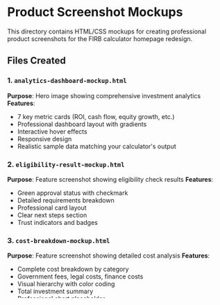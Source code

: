 # Product Screenshot Mockups

This directory contains HTML/CSS mockups for creating professional product screenshots for the FIRB calculator homepage redesign.

## Files Created

### 1. `analytics-dashboard-mockup.html`
**Purpose**: Hero image showing comprehensive investment analytics
**Features**:
- 7 key metric cards (ROI, cash flow, equity growth, etc.)
- Professional dashboard layout with gradients
- Interactive hover effects
- Responsive design
- Realistic sample data matching your calculator's output

### 2. `eligibility-result-mockup.html`
**Purpose**: Feature screenshot showing eligibility check results
**Features**:
- Green approval status with checkmark
- Detailed requirements breakdown
- Professional card layout
- Clear next steps section
- Trust indicators and badges

### 3. `cost-breakdown-mockup.html`
**Purpose**: Feature screenshot showing detailed cost analysis
**Features**:
- Complete cost breakdown by category
- Government fees, legal costs, finance costs
- Visual hierarchy with color coding
- Total investment summary
- Professional chart placeholder

### 4. `calculator-interface-mockup.html`
**Purpose**: Feature screenshot showing the calculator form
**Features**:
- Multi-step form interface
- Realistic sample data filled in
- Progress indicator
- Quick estimate section
- Professional form styling

## How to Use These Mockups

### Step 1: Open in Browser
1. Open any of the HTML files in your web browser
2. The mockups are fully responsive and will look great on any screen size

### Step 2: Take Screenshots
1. **Desktop**: Use browser dev tools to set viewport to 1200x800px
2. **Mobile**: Set viewport to 375x667px for mobile screenshots
3. Take screenshots using:
   - Browser's built-in screenshot tool
   - macOS: Cmd+Shift+4
   - Windows: Snipping Tool or Win+Shift+S

### Step 3: Optimize Images
1. Save screenshots as PNG files
2. Optimize using tools like:
   - TinyPNG for compression
   - ImageOptim for macOS
   - Squoosh.app for web optimization

### Step 4: Replace Placeholders
Replace these placeholder files in your project:
- `public/images/analytics-dashboard-hero.png`
- `public/images/eligibility-screenshot.png`
- `public/images/cost-breakdown-screenshot.png`
- `public/images/calculator-preview.png`

## Customization

### Colors
All mockups use your existing blue color scheme:
- Primary: `#3b82f6` (blue-600)
- Secondary: `#2563eb` (blue-700)
- Success: `#10b981` (emerald-500)
- Background: `#f8fafc` (slate-50)

### Sample Data
The mockups include realistic sample data that matches your calculator's capabilities:
- Property value: $750,000
- FIRB fee: $6,350
- Stamp duty: $30,000
- ROI: 5.8%
- Cash flow: -$2,533/month

### Responsive Design
All mockups are fully responsive and will work on:
- Desktop (1200px+)
- Tablet (768px-1199px)
- Mobile (320px-767px)

## Next Steps

1. **Review the mockups** in your browser
2. **Take screenshots** at the appropriate sizes
3. **Optimize the images** for web use
4. **Replace the placeholder files** in your project
5. **Test the homepage** with the new images

## Notes

- All mockups use realistic data that matches your calculator's actual output
- The styling matches your existing design system
- Colors are consistent with your blue theme
- All text is professional and matches your brand voice
- The layouts are optimized for conversion and user engagement

These mockups provide a solid foundation for professional product screenshots that will significantly improve your homepage's visual appeal and conversion potential.



